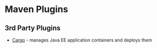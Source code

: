 # Maven Plugins

## 3rd Party Plugins

* [Cargo](https://codehaus-cargo.github.io/cargo/Home.html) - manages Java EE application containers and deploys them